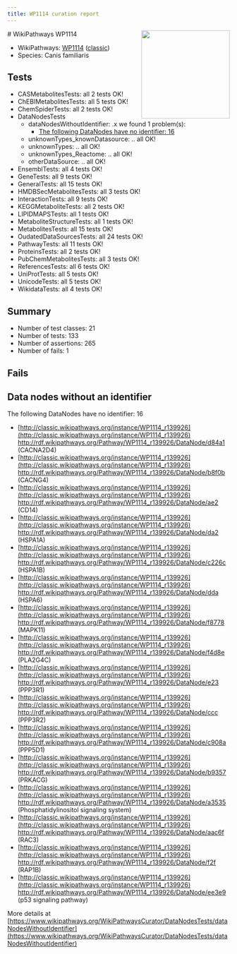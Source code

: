 ```yaml
---
title: WP1114 curation report
---
```


<img style="float: right; width: 200px" src="https://upload.wikimedia.org/wikipedia/commons/thumb/8/83/Wplogo_with_text_500.png/640px-Wplogo_with_text_500.png" />
# WikiPathways WP1114

* WikiPathways: [WP1114](https://wikipathways.org/pathways/WP1114) ([classic](https://classic.wikipathways.org/instance/WP1114))
* Species: Canis familiaris
## Tests
* CASMetabolitesTests: all 2 tests OK!
* ChEBIMetabolitesTests: all 5 tests OK!
* ChemSpiderTests: all 2 tests OK!
* DataNodesTests
    * dataNodesWithoutIdentifier: .x we found 1 problem(s):
        * [The following DataNodes have no identifier: 16](#8792c496)
    * unknownTypes_knownDatasource: .. all OK!
    * unknownTypes: .. all OK!
    * unknownTypes_Reactome: .. all OK!
    * otherDataSource: .. all OK!
* EnsemblTests: all 4 tests OK!
* GeneTests: all 9 tests OK!
* GeneralTests: all 15 tests OK!
* HMDBSecMetabolitesTests: all 3 tests OK!
* InteractionTests: all 9 tests OK!
* KEGGMetaboliteTests: all 2 tests OK!
* LIPIDMAPSTests: all 1 tests OK!
* MetaboliteStructureTests: all 1 tests OK!
* MetabolitesTests: all 15 tests OK!
* OudatedDataSourcesTests: all 24 tests OK!
* PathwayTests: all 11 tests OK!
* ProteinsTests: all 2 tests OK!
* PubChemMetabolitesTests: all 3 tests OK!
* ReferencesTests: all 6 tests OK!
* UniProtTests: all 5 tests OK!
* UnicodeTests: all 5 tests OK!
* WikidataTests: all 4 tests OK!


## Summary

* Number of test classes: 21
* Number of tests: 133
* Number of assertions: 265
* Number of fails: 1

## Fails

<a name="8792c496" />

## Data nodes without an identifier

The following DataNodes have no identifier: 16

* [http://classic.wikipathways.org/instance/WP1114_r139926](http://classic.wikipathways.org/instance/WP1114_r139926) http://rdf.wikipathways.org/Pathway/WP1114_r139926/DataNode/d84a1 (CACNA2D4)
* [http://classic.wikipathways.org/instance/WP1114_r139926](http://classic.wikipathways.org/instance/WP1114_r139926) http://rdf.wikipathways.org/Pathway/WP1114_r139926/DataNode/b8f0b (CACNG4)
* [http://classic.wikipathways.org/instance/WP1114_r139926](http://classic.wikipathways.org/instance/WP1114_r139926) http://rdf.wikipathways.org/Pathway/WP1114_r139926/DataNode/ae2 (CD14)
* [http://classic.wikipathways.org/instance/WP1114_r139926](http://classic.wikipathways.org/instance/WP1114_r139926) http://rdf.wikipathways.org/Pathway/WP1114_r139926/DataNode/da2 (HSPA1A)
* [http://classic.wikipathways.org/instance/WP1114_r139926](http://classic.wikipathways.org/instance/WP1114_r139926) http://rdf.wikipathways.org/Pathway/WP1114_r139926/DataNode/c226c (HSPA1B)
* [http://classic.wikipathways.org/instance/WP1114_r139926](http://classic.wikipathways.org/instance/WP1114_r139926) http://rdf.wikipathways.org/Pathway/WP1114_r139926/DataNode/dda (HSPA6)
* [http://classic.wikipathways.org/instance/WP1114_r139926](http://classic.wikipathways.org/instance/WP1114_r139926) http://rdf.wikipathways.org/Pathway/WP1114_r139926/DataNode/f8778 (MAPK11)
* [http://classic.wikipathways.org/instance/WP1114_r139926](http://classic.wikipathways.org/instance/WP1114_r139926) http://rdf.wikipathways.org/Pathway/WP1114_r139926/DataNode/f4d8e (PLA2G4C)
* [http://classic.wikipathways.org/instance/WP1114_r139926](http://classic.wikipathways.org/instance/WP1114_r139926) http://rdf.wikipathways.org/Pathway/WP1114_r139926/DataNode/e23 (PPP3R1)
* [http://classic.wikipathways.org/instance/WP1114_r139926](http://classic.wikipathways.org/instance/WP1114_r139926) http://rdf.wikipathways.org/Pathway/WP1114_r139926/DataNode/ccc (PPP3R2)
* [http://classic.wikipathways.org/instance/WP1114_r139926](http://classic.wikipathways.org/instance/WP1114_r139926) http://rdf.wikipathways.org/Pathway/WP1114_r139926/DataNode/c908a (PPP5D1)
* [http://classic.wikipathways.org/instance/WP1114_r139926](http://classic.wikipathways.org/instance/WP1114_r139926) http://rdf.wikipathways.org/Pathway/WP1114_r139926/DataNode/b9357 (PRKACG)
* [http://classic.wikipathways.org/instance/WP1114_r139926](http://classic.wikipathways.org/instance/WP1114_r139926) http://rdf.wikipathways.org/Pathway/WP1114_r139926/DataNode/a3535 (Phosphatidylinositol
signaling system)
* [http://classic.wikipathways.org/instance/WP1114_r139926](http://classic.wikipathways.org/instance/WP1114_r139926) http://rdf.wikipathways.org/Pathway/WP1114_r139926/DataNode/aac6f (RAC3)
* [http://classic.wikipathways.org/instance/WP1114_r139926](http://classic.wikipathways.org/instance/WP1114_r139926) http://rdf.wikipathways.org/Pathway/WP1114_r139926/DataNode/f2f (RAP1B)
* [http://classic.wikipathways.org/instance/WP1114_r139926](http://classic.wikipathways.org/instance/WP1114_r139926) http://rdf.wikipathways.org/Pathway/WP1114_r139926/DataNode/ee3e9 (p53 signaling pathway)


More details at [https://www.wikipathways.org/WikiPathwaysCurator/DataNodesTests/dataNodesWithoutIdentifier](https://www.wikipathways.org/WikiPathwaysCurator/DataNodesTests/dataNodesWithoutIdentifier)

